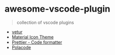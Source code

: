 # awesome-vscode-plugin
> collection of vscode plugins
* [vetur](https://marketplace.visualstudio.com/items?itemName=octref.vetur)
* [Material Icon Theme](https://marketplace.visualstudio.com/items?itemName=PKief.material-icon-theme)
* [Prettier - Code formatter](https://marketplace.visualstudio.com/items?itemName=esbenp.prettier-vscode)
* [Polacode](https://marketplace.visualstudio.com/items?itemName=pnp.polacode)
